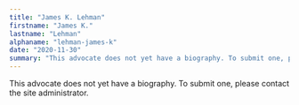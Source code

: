 ```yaml
---
title: "James K. Lehman"
firstname: "James K."
lastname: "Lehman"
alphaname: "lehman-james-k"
date: "2020-11-30"
summary: "This advocate does not yet have a biography. To submit one, please contact the site administrator."
---
```

This advocate does not yet have a biography. To submit one, please contact the site administrator.

